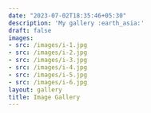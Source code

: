 ```yaml
---
date: "2023-07-02T18:35:46+05:30"
description: 'My gallery :earth_asia:'
draft: false
images:
- src: /images/i-1.jpg
- src: /images/i-2.jpg
- src: /images/i-3.jpg
- src: /images/i-4.jpg
- src: /images/i-5.jpg
- src: /images/i-6.jpg
layout: gallery
title: Image Gallery
---
```



